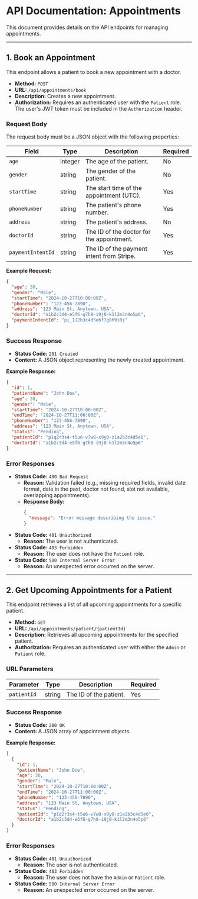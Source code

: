 # API Documentation: Appointments

This document provides details on the API endpoints for managing appointments.

---

## 1. Book an Appointment

This endpoint allows a patient to book a new appointment with a doctor.

- **Method:** `POST`
- **URL:** `/api/appointments/book`
- **Description:** Creates a new appointment.
- **Authorization:** Requires an authenticated user with the `Patient` role. The user's JWT token must be included in the `Authorization` header.

### Request Body

The request body must be a JSON object with the following properties:

| Field           | Type    | Description                               | Required |
| --------------- | ------- | ----------------------------------------- | -------- |
| `age`           | integer | The age of the patient.                   | No       |
| `gender`        | string  | The gender of the patient.                | No       |
| `startTime`     | string  | The start time of the appointment (UTC).  | Yes      |
| `phoneNumber`   | string  | The patient's phone number.               | Yes      |
| `address`       | string  | The patient's address.                    | No       |
| `doctorId`      | string  | The ID of the doctor for the appointment. | Yes      |
| `paymentIntentId` | string  | The ID of the payment intent from Stripe. | Yes      |

**Example Request:**

```json
{
  "age": 30,
  "gender": "Male",
  "startTime": "2024-10-27T10:00:00Z",
  "phoneNumber": "123-456-7890",
  "address": "123 Main St, Anytown, USA",
  "doctorId": "a1b2c3d4-e5f6-g7h8-i9j0-k1l2m3n4o5p6",
  "paymentIntentId": "pi_1J2b3c4d5e6f7g8h9i0j"
}
```

### Success Response

- **Status Code:** `201 Created`
- **Content:** A JSON object representing the newly created appointment.

**Example Response:**

```json
{
  "id": 1,
  "patientName": "John Doe",
  "age": 30,
  "gender": "Male",
  "startTime": "2024-10-27T10:00:00Z",
  "endTime": "2024-10-27T11:00:00Z",
  "phoneNumber": "123-456-7890",
  "address": "123 Main St, Anytown, USA",
  "status": "Pending",
  "patientId": "p1q2r3s4-t5u6-v7w8-x9y0-z1a2b3c4d5e6",
  "doctorId": "a1b2c3d4-e5f6-g7h8-i9j0-k1l2m3n4o5p6"
}
```

### Error Responses

- **Status Code:** `400 Bad Request`
  - **Reason:** Validation failed (e.g., missing required fields, invalid date format, date in the past, doctor not found, slot not available, overlapping appointments).
  - **Response Body:**
    ```json
    {
      "message": "Error message describing the issue."
    }
    ```
- **Status Code:** `401 Unauthorized`
  - **Reason:** The user is not authenticated.
- **Status Code:** `403 Forbidden`
  - **Reason:** The user does not have the `Patient` role.
- **Status Code:** `500 Internal Server Error`
  - **Reason:** An unexpected error occurred on the server.

---

## 2. Get Upcoming Appointments for a Patient

This endpoint retrieves a list of all upcoming appointments for a specific patient.

- **Method:** `GET`
- **URL:** `/api/appointments/patient/{patientId}`
- **Description:** Retrieves all upcoming appointments for the specified patient.
- **Authorization:** Requires an authenticated user with either the `Admin` or `Patient` role.

### URL Parameters

| Parameter   | Type   | Description                       | Required |
| ----------- | ------ | --------------------------------- | -------- |
| `patientId` | string | The ID of the patient.            | Yes      |

### Success Response

- **Status Code:** `200 OK`
- **Content:** A JSON array of appointment objects.

**Example Response:**

```json
[
  {
    "id": 1,
    "patientName": "John Doe",
    "age": 30,
    "gender": "Male",
    "startTime": "2024-10-27T10:00:00Z",
    "endTime": "2024-10-27T11:00:00Z",
    "phoneNumber": "123-456-7890",
    "address": "123 Main St, Anytown, USA",
    "status": "Pending",
    "patientId": "p1q2r3s4-t5u6-v7w8-x9y0-z1a2b3c4d5e6",
    "doctorId": "a1b2c3d4-e5f6-g7h8-i9j0-k1l2m3n4o5p6"
  }
]
```

### Error Responses

- **Status Code:** `401 Unauthorized`
  - **Reason:** The user is not authenticated.
- **Status Code:** `403 Forbidden`
  - **Reason:** The user does not have the `Admin` or `Patient` role.
- **Status Code:** `500 Internal Server Error`
  - **Reason:** An unexpected error occurred on the server.
